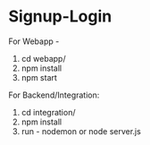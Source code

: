 # Signup-Login

For Webapp - 

1. cd webapp/
2. npm install
3. npm start


For Backend/Integration:

1. cd integration/
2. npm install
3. run - nodemon or node server.js
